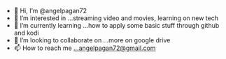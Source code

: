 - 👋 Hi, I’m @angelpagan72
- 👀 I’m interested in ...streaming video and movies, learning on new tech
- 🌱 I’m currently learning ...how to apply some basic stuff through github and kodi 
- 💞️ I’m looking to collaborate on ...more on google drive 
- 📫 How to reach me ...angelpagan72@gmail.com

<!---
angelpagan72/angelpagan72 is a ✨ special ✨ repository because its `README.md` (this file) appears on your GitHub profile.
You can click the Preview link to take a look at your changes.
--->
